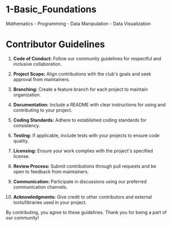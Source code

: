 # 1-Basic_Foundations
Mathematics - Programming - Data Manipulation - Data Visualization

# Contributor Guidelines

1. **Code of Conduct:** Follow our community guidelines for respectful and inclusive collaboration.

2. **Project Scope:** Align contributions with the club's goals and seek approval from maintainers.

3. **Branching:** Create a feature branch for each project to maintain organization.

4. **Documentation:** Include a README with clear instructions for using and contributing to your project.

5. **Coding Standards:** Adhere to established coding standards for consistency.

6. **Testing:** If applicable, include tests with your projects to ensure code quality.

7. **Licensing:** Ensure your work complies with the project's specified license.

8. **Review Process:** Submit contributions through pull requests and be open to feedback from maintainers.

9. **Communication:** Participate in discussions using our preferred communication channels.

10. **Acknowledgments:** Give credit to other contributors and external tools/libraries used in your project.

By contributing, you agree to these guidelines. Thank you for being a part of our community!

